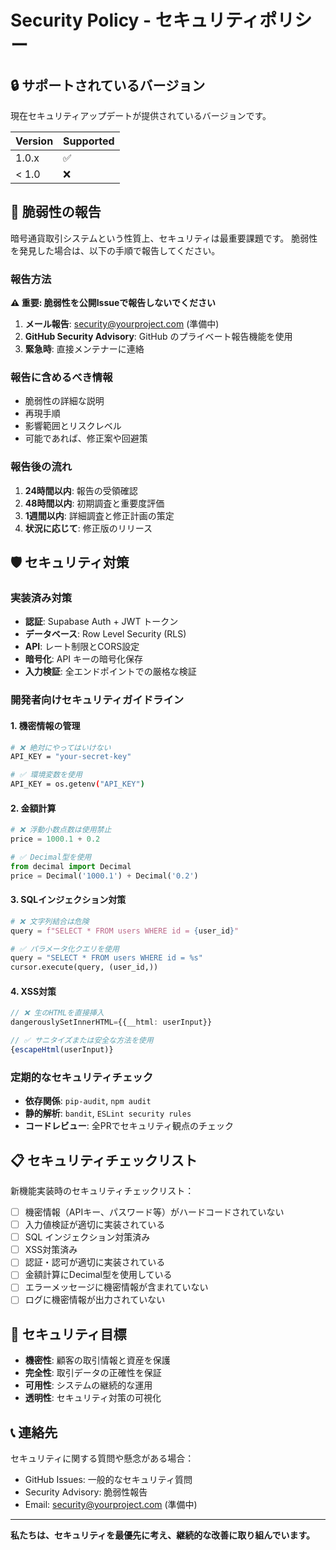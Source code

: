 # Security Policy - セキュリティポリシー

## 🔒 サポートされているバージョン

現在セキュリティアップデートが提供されているバージョンです。

| Version | Supported          |
| ------- | ------------------ |
| 1.0.x   | :white_check_mark: |
| < 1.0   | :x:                |

## 🚨 脆弱性の報告

暗号通貨取引システムという性質上、セキュリティは最重要課題です。
脆弱性を発見した場合は、以下の手順で報告してください。

### 報告方法

**⚠️ 重要: 脆弱性を公開Issueで報告しないでください**

1. **メール報告**: security@yourproject.com (準備中)
2. **GitHub Security Advisory**: GitHub のプライベート報告機能を使用
3. **緊急時**: 直接メンテナーに連絡

### 報告に含めるべき情報

- 脆弱性の詳細な説明
- 再現手順
- 影響範囲とリスクレベル
- 可能であれば、修正案や回避策

### 報告後の流れ

1. **24時間以内**: 報告の受領確認
2. **48時間以内**: 初期調査と重要度評価
3. **1週間以内**: 詳細調査と修正計画の策定
4. **状況に応じて**: 修正版のリリース

## 🛡️ セキュリティ対策

### 実装済み対策

- **認証**: Supabase Auth + JWT トークン
- **データベース**: Row Level Security (RLS)
- **API**: レート制限とCORS設定
- **暗号化**: API キーの暗号化保存
- **入力検証**: 全エンドポイントでの厳格な検証

### 開発者向けセキュリティガイドライン

#### 1. 機密情報の管理
```bash
# ❌ 絶対にやってはいけない
API_KEY = "your-secret-key"

# ✅ 環境変数を使用
API_KEY = os.getenv("API_KEY")
```

#### 2. 金額計算
```python
# ❌ 浮動小数点数は使用禁止
price = 1000.1 + 0.2

# ✅ Decimal型を使用
from decimal import Decimal
price = Decimal('1000.1') + Decimal('0.2')
```

#### 3. SQLインジェクション対策
```python
# ❌ 文字列結合は危険
query = f"SELECT * FROM users WHERE id = {user_id}"

# ✅ パラメータ化クエリを使用
query = "SELECT * FROM users WHERE id = %s"
cursor.execute(query, (user_id,))
```

#### 4. XSS対策
```typescript
// ❌ 生のHTMLを直接挿入
dangerouslySetInnerHTML={{__html: userInput}}

// ✅ サニタイズまたは安全な方法を使用
{escapeHtml(userInput)}
```

### 定期的なセキュリティチェック

- **依存関係**: `pip-audit`, `npm audit`
- **静的解析**: `bandit`, `ESLint security rules`
- **コードレビュー**: 全PRでセキュリティ観点のチェック

## 📋 セキュリティチェックリスト

新機能実装時のセキュリティチェックリスト：

- [ ] 機密情報（APIキー、パスワード等）がハードコードされていない
- [ ] 入力値検証が適切に実装されている
- [ ] SQL インジェクション対策済み
- [ ] XSS対策済み
- [ ] 認証・認可が適切に実装されている
- [ ] 金額計算にDecimal型を使用している
- [ ] エラーメッセージに機密情報が含まれていない
- [ ] ログに機密情報が出力されていない

## 🎯 セキュリティ目標

- **機密性**: 顧客の取引情報と資産を保護
- **完全性**: 取引データの正確性を保証
- **可用性**: システムの継続的な運用
- **透明性**: セキュリティ対策の可視化

## 📞 連絡先

セキュリティに関する質問や懸念がある場合：

- GitHub Issues: 一般的なセキュリティ質問
- Security Advisory: 脆弱性報告
- Email: security@yourproject.com (準備中)

---

**私たちは、セキュリティを最優先に考え、継続的な改善に取り組んでいます。**
